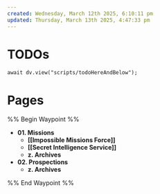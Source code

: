 ```yaml
---
created: Wednesday, March 12th 2025, 6:10:11 pm
updated: Thursday, March 13th 2025, 4:47:33 pm
---
```

# TODOs

```dataviewjs
await dv.view("scripts/todoHereAndBelow");
```

# Pages

%% Begin Waypoint %%

- **01. Missions**
	- **[[Impossible Missions Force]]**
	- **[[Secret Intelligence Service]]**
	- **z. Archives**
- **02. Prospections**
	- **z. Archives**

%% End Waypoint %%
